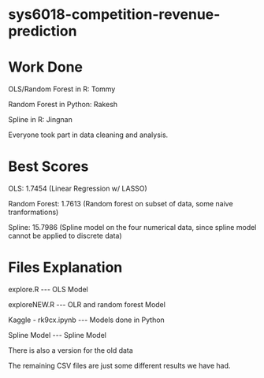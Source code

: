 # sys6018-competition-revenue-prediction

# Work Done
OLS/Random Forest in R: Tommy

Random Forest in Python: Rakesh

Spline in R: Jingnan

Everyone took part in data cleaning and analysis.

# Best Scores
OLS: 1.7454 (Linear Regression w/ LASSO)

Random Forest: 1.7613 (Random forest on subset of data, some naive tranformations)

Spline: 15.7986 (Spline model on the four numerical data, since spline model cannot be applied to discrete data)

# Files Explanation
explore.R --- OLS Model

exploreNEW.R --- OLR and random forest Model

Kaggle - rk9cx.ipynb --- Models done in Python

Spline Model --- Spline Model

There is also a version for the old data

The remaining CSV files are just some different results we have had.
